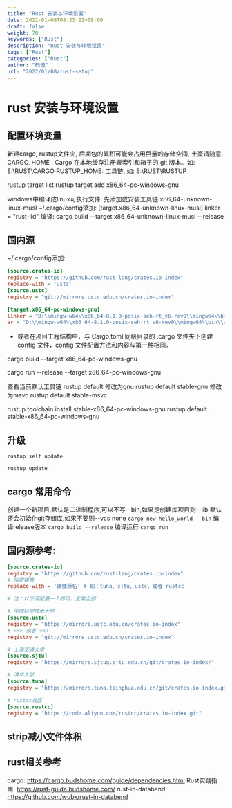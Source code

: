 ```yaml
---
title: "Rust 安装与环境设置"
date: 2022-01-08T08:23:22+08:00
draft: false
weight: 70
keywords: ["Rust"]
description: "Rust 安装与环境设置"
tags: ["Rust"]
categories: ["Rust"]
author: "码魂"
url: "2022/01/08/rust-setup"
---
```


# rust 安装与环境设置
## 配置环境变量
新建cargo, rustup文件夹, 后期包的累积可能会占用巨量的存储空间, 土豪请随意.
CARGO_HOME : Cargo 在本地缓存注册表索引和箱子的 git 版本。如: E:\RUST\CARGO
RUSTUP_HOME: 工具链, 如: E:\RUST\RUSTUP

rustup target list
rustup target add x86_64-pc-windows-gnu

windows中编译成linux可执行文件:
先添加或安装工具链:x86_64-unknown-linux-musl
~/.cargo/config添加:
[target.x86_64-unknown-linux-musl]
linker = "rust-lld"
编译:
cargo build --target x86_64-unknown-linux-musl --release

## 国内源
~/.cargo/config添加:
```ini
[source.crates-io]
registry = "https://github.com/rust-lang/crates.io-index"
replace-with = 'ustc'
[source.ustc]
registry = "git://mirrors.ustc.edu.cn/crates.io-index"

[target.x86_64-pc-windows-gnu]
linker = "D:\\mingw-w64\\x86_64-8.1.0-posix-seh-rt_v6-rev0\\mingw64\\bin\\gcc.exe"
ar = "D:\\mingw-w64\\x86_64-8.1.0-posix-seh-rt_v6-rev0\\mingw64\\bin\\ar.exe"
```
-   或者在项目工程结构中，与 Cargo.toml 同级目录的 .cargo 文件夹下创建 config 文件，config 文件配置方法和内容与第一种相同。

cargo build --target x86_64-pc-windows-gnu

cargo run --release --target x86_64-pc-windows-gnu

查看当前默认工具链
rustup default
修改为gnu
rustup default stable-gnu
修改为msvc
rustup default stable-msvc

rustup toolchain install stable-x86_64-pc-windows-gnu
rustup default stable-x86_64-pc-windows-gnu

## 升级
```shell
rustup self update
```
```shell
rustup update
```

## cargo 常用命令
创建一个新项目,默认是二进制程序,可以不写--bin,如果是创建库项目则--lib
默认还会初始化git存储库,如果不要则--vcs none
`cargo new hello_world --bin`
编译release版本
`cargo build --release`
编译运行
`cargo run`

## 国内源参考:
```ini
[source.crates-io]
registry = "https://github.com/rust-lang/crates.io-index"
# 指定镜像
replace-with = '镜像源名' # 如：tuna、sjtu、ustc，或者 rustcc

# 注：以下源配置一个即可，无需全部

# 中国科学技术大学
[source.ustc]
registry = "https://mirrors.ustc.edu.cn/crates.io-index"
# >>> 或者 <<<
registry = "git://mirrors.ustc.edu.cn/crates.io-index"

# 上海交通大学
[source.sjtu]
registry = "https://mirrors.sjtug.sjtu.edu.cn/git/crates.io-index/"

# 清华大学
[source.tuna]
registry = "https://mirrors.tuna.tsinghua.edu.cn/git/crates.io-index.git"

# rustcc社区
[source.rustcc]
registry = "https://code.aliyun.com/rustcc/crates.io-index.git"

```

## strip减小文件体积

## rust相关参考
cargo: https://cargo.budshome.com/guide/dependencies.html
Rust实践指南: https://rust-guide.budshome.com/
rust-in-databend: https://github.com/wubx/rust-in-databend

